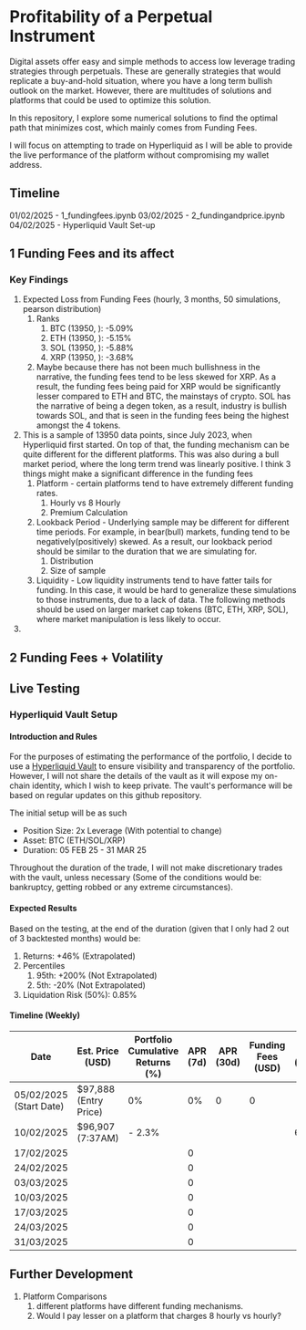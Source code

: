 # Profitability of a Perpetual Instrument
Digital assets offer easy and simple methods to access low leverage trading strategies through perpetuals. These are generally strategies that would replicate a buy-and-hold situation, where you have a long term bullish outlook on the market. However, there are multitudes of solutions and platforms that could be used to optimize this solution.

In this repository, I explore some numerical solutions to find the optimal path that minimizes cost, which mainly comes from Funding Fees.

I will focus on attempting to trade on Hyperliquid as I will be able to provide the live performance of the platform without compromising my wallet address.

## Timeline
01/02/2025 - 1_fundingfees.ipynb 
03/02/2025 - 2_fundingandprice.ipynb
04/02/2025 - Hyperliquid Vault Set-up
## 1 Funding Fees and its affect
### Key Findings
1. Expected Loss from Funding Fees (hourly, 3 months, 50 simulations, pearson distribution)
   1. Ranks
      1. BTC (13950, ): -5.09%
      2. ETH (13950, ): -5.15%
      3. SOL (13950, ): -5.88%
      4. XRP (13950, ): -3.68%
   2. Maybe because there has not been much bullishness in the narrative, the funding fees tend to be less skewed for XRP. As a result, the funding fees being paid for XRP would be significantly lesser compared to ETH and BTC, the mainstays of crypto. SOL has the narrative of being a degen token, as a result, industry is bullish towards SOL, and that is seen in the funding fees being the highest amongst the 4 tokens. 
2. This is a sample of 13950 data points, since July 2023, when Hyperliquid first started. On top of that, the funding mechanism can be quite different for the different platforms. This was also during a bull market period, where the long term trend was linearly positive. I think 3 things might make a significant difference in the funding fees
   1. Platform - certain platforms tend to have extremely different funding rates.
      1. Hourly vs 8 Hourly
      2. Premium Calculation 
   2. Lookback Period - Underlying sample may be different for different time periods. For example, in bear(bull) markets, funding tend to be negatively(positively) skewed. As a result, our lookback period should be similar to the duration that we are simulating for.
      1. Distribution
      2. Size of sample
   3. Liquidity - Low liquidity instruments tend to have fatter tails for funding. In this case, it would be hard to generalize these simulations to those instruments, due to a lack of data. The following methods should be used on larger market cap tokens (BTC, ETH, XRP, SOL), where market manipulation is less likely to occur. 
3. 

## 2 Funding Fees + Volatility

## Live Testing
### Hyperliquid Vault Setup

#### Introduction and Rules
For the purposes of estimating the performance of the portfolio, I decide to use a [Hyperliquid Vault](https://hyperliquid.gitbook.io/hyperliquid-docs/vaults) to ensure visibility and transparency of the portfolio. However, I will not share the details of the vault as it will expose my on-chain identity, which I wish to keep private. The vault's performance will be based on regular updates on this github repository.

The initial setup will be as such
- Position Size: 2x Leverage (With potential to change)
- Asset: BTC (ETH/SOL/XRP)
- Duration: 05 FEB 25 - 31 MAR 25

Throughout the duration of the trade, I will not make discretionary trades with the vault, unless necessary (Some of the conditions would be: bankruptcy, getting robbed or any extreme circumstances).

#### Expected Results
Based on the testing, at the end of the duration (given that I only had 2 out of 3 backtested months) would be:
1. Returns: +46% (Extrapolated) 
2. Percentiles
   1. 95th: +200% (Not Extrapolated)
   2. 5th: -20% (Not Extrapolated)
3. Liquidation Risk (50%): 0.85%

#### Timeline (Weekly)
| Date | Est. Price (USD) | Portfolio Cumulative Returns (%) | APR (7d) | APR (30d) | Funding Fees (USD) | Age (days) | 
|-|-|-|-|-|-|-|
|05/02/2025 (Start Date)| $97,888 (Entry Price) |0%|0%|0|0||
|10/02/2025|$96,907 (7:37AM)| - 2.3% ||||6|
|17/02/2025|||0||||
|24/02/2025|||0||||
|03/03/2025|||0||||
|10/03/2025|||0||||
|17/03/2025|||0||||
|24/03/2025|||0||||
|31/03/2025|||0||||

## Further Development
1. Platform Comparisons
   1. different platforms have different funding mechanisms. 
   2. Would I pay lesser on a platform that charges 8 hourly vs hourly?
